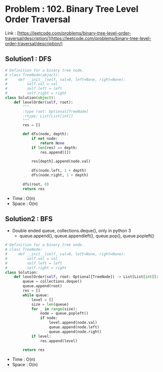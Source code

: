 # Problem : 102. Binary Tree Level Order Traversal
Link : [https://leetcode.com/problems/binary-tree-level-order-traversal/description/](https://leetcode.com/problems/binary-tree-level-order-traversal/description/)

## Solution1 : DFS
```python
# Definition for a binary tree node.
# class TreeNode(object):
#     def __init__(self, val=0, left=None, right=None):
#         self.val = val
#         self.left = left
#         self.right = right
class Solution(object):
    def levelOrder(self, root):
        """
        :type root: Optional[TreeNode]
        :rtype: List[List[int]]
        """
        res = []

        def dfs(node, depth):
            if not node:
                return None
            if len(res) == depth:
                res.append([])
            
            res[depth].append(node.val)
            
            dfs(node.left, 1 + depth)
            dfs(node.right, 1 + depth)
        
        dfs(root, 0)
        return res
```
- Time : O(n)
- Space : O(n)

## Solution2 : BFS
- Double ended queue, collections.deque(), only in python 3
    - queue.append(), queue.appendleft(), queue.pop(), queue.popleft()
```python
# Definition for a binary tree node.
# class TreeNode:
#     def __init__(self, val=0, left=None, right=None):
#         self.val = val
#         self.left = left
#         self.right = right
class Solution:
    def levelOrder(self, root: Optional[TreeNode]) -> List[List[int]]:
        queue = collections.deque()
        queue.append(root)
        res = []
        while queue:
            level = []
            size = len(queue)
            for _ in range(size):
                node = queue.popleft()
                if node:
                    level.append(node.val)
                    queue.append(node.left)
                    queue.append(node.right)
            if level:
                res.append(level)
        
        return res
```
- Time : O(n)
- Space : O(n)
